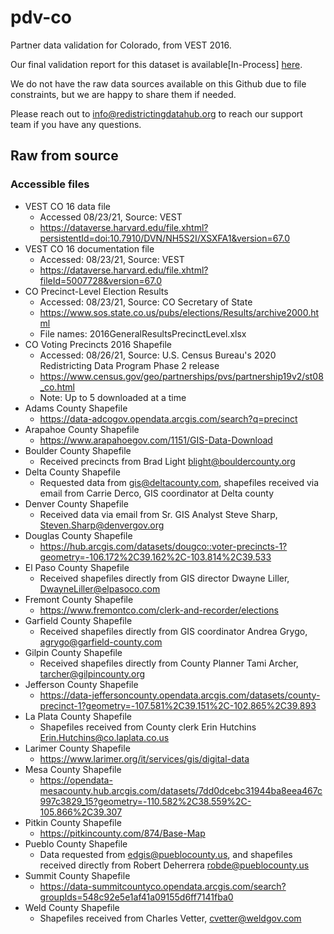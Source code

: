 # pdv-co
Partner data validation for Colorado, from VEST 2016. 

Our final validation report for this dataset is available[In-Process] [here](https://redistrictingdatahub.org/dataset/).

We do not have the raw data sources available on this Github due to file constraints, but we are happy to share them if needed. 

Please reach out to info@redistrictingdatahub.org to reach our support team if you have any questions.

## Raw from source

### Accessible files
- VEST CO 16 data file
  - Accessed 08/23/21, Source: VEST
  - https://dataverse.harvard.edu/file.xhtml?persistentId=doi:10.7910/DVN/NH5S2I/XSXFA1&version=67.0 
- VEST CO 16 documentation file
  - Accessed: 08/23/21, Source: VEST
  - https://dataverse.harvard.edu/file.xhtml?fileId=5007728&version=67.0 
- CO Precinct-Level Election Results
  - Accessed: 08/23/21, Source: CO Secretary of State
  - https://www.sos.state.co.us/pubs/elections/Results/archive2000.html 
  - File names: 2016GeneralResultsPrecinctLevel.xlsx
- CO Voting Precincts 2016 Shapefile
  - Accessed: 08/26/21, Source: U.S. Census Bureau's 2020 Redistricting Data Program Phase 2 release
  - https://www.census.gov/geo/partnerships/pvs/partnership19v2/st08_co.html 
  - Note: Up to 5 downloaded at a time
- Adams County Shapefile
  - https://data-adcogov.opendata.arcgis.com/search?q=precinct
- Arapahoe County Shapefile
  - https://www.arapahoegov.com/1151/GIS-Data-Download
- Boulder County Shapefile
  - Received precincts from Brad Light blight@bouldercounty.org
- Delta County Shapefile
  - Requested data from gis@deltacounty.com, shapefiles received via email from Carrie Derco, GIS coordinator at Delta county
- Denver County Shapefile
  - Received data via email from Sr. GIS Analyst Steve Sharp, Steven.Sharp@denvergov.org
- Douglas County Shapefile
  - https://hub.arcgis.com/datasets/dougco::voter-precincts-1?geometry=-106.172%2C39.162%2C-103.814%2C39.533
- El Paso County Shapefile
  - Received shapefiles directly from GIS director Dwayne Liller, DwayneLiller@elpasoco.com
- Fremont County Shapefile
  - https://www.fremontco.com/clerk-and-recorder/elections
- Garfield County Shapefile
  - Received shapefiles directly from GIS coordinator Andrea Grygo, agrygo@garfield-county.com
- Gilpin County Shapefile
  - Received shapefiles directly from County Planner Tami Archer, tarcher@gilpincounty.org
- Jefferson County Shapefile
  - https://data-jeffersoncounty.opendata.arcgis.com/datasets/county-precinct-1?geometry=-107.581%2C39.151%2C-102.865%2C39.893
- La Plata County Shapefile
  - Shapefiles received from County clerk Erin Hutchins Erin.Hutchins@co.laplata.co.us
- Larimer County Shapefile
  - https://www.larimer.org/it/services/gis/digital-data
- Mesa County Shapefile
  - https://opendata-mesacounty.hub.arcgis.com/datasets/7dd0dcebc31944ba8eea467c997c3829_15?geometry=-110.582%2C38.559%2C-105.866%2C39.307
- Pitkin County Shapefile
  - https://pitkincounty.com/874/Base-Map
- Pueblo County Shapefile
  - Data requested from edgis@pueblocounty.us, and shapefiles received directly from Robert Deherrera robde@pueblocounty.us
- Summit County Shapefile
  - https://data-summitcountyco.opendata.arcgis.com/search?groupIds=548c92e5e1af41a09155d6ff7141fba0
- Weld County Shapefile
  - Shapefiles received from Charles Vetter, cvetter@weldgov.com

